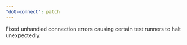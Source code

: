 ```yaml
---
"dot-connect": patch
---
```


Fixed unhandled connection errors causing certain test runners to halt unexpectedly.
